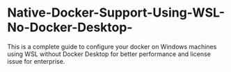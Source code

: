 # Native-Docker-Support-Using-WSL-No-Docker-Desktop-
This is a complete guide to configure your docker on Windows machines using WSL without Docker Desktop for better performance and license issue for enterprise.

